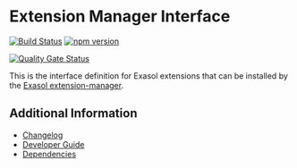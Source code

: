 # Extension Manager Interface

[![Build Status](https://github.com/exasol/extension-manager-interface/actions/workflows/ci-build.yml/badge.svg)](https://github.com/exasol/extension-manager-interface/actions/workflows/ci-build.yml)
[![npm version](https://badge.fury.io/js/@exasol%2Fextension-manager-interface.svg)](https://badge.fury.io/js/@exasol%2Fextension-manager-interface)

[![Quality Gate Status](https://sonarcloud.io/api/project_badges/measure?project=%40exasol%2Fextension-manager-interface&metric=alert_status)](https://sonarcloud.io/summary/new_code?id=%40exasol%2Fextension-manager-interface)

This is the interface definition for Exasol extensions that can be installed by
the [Exasol extension-manager](https://github.com/exasol/extension-manager/).

## Additional Information

* [Changelog](doc/changes/changelog.md)
* [Developer Guide](doc/developer_guide/developer_guide.md)
* [Dependencies](dependencies.md)
